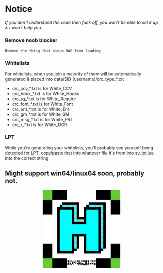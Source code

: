 

# Notice
_If you don't understand the code then fuck off, you won't be able to set it up & I won't help you._

### Remove noob blocker
	Remove the thing that stops HAC from loading

### Whitelists
For whitelists, when you join a majority of them will be automatically generated & placed into data/SID (username)/crc_type_*.txt
* crc_ccv_*.txt is for White_CCV
* crc_hook_*.txt is for White_Hooks
* crc_rq_*.txt is for White_Require
* crc_font_*.txt is for White_Font
* crc_ent_*.txt is for White_Ent
* crc_gm_*.txt is for White_GM
* crc_msg_*.txt is for White_PRT
* crc_r_*.txt is for White_DGR

### LPT
 While you're generating your whitelists, you'll probably see yourself being detected for LPT, copy/paste that into whatever file it's from into sv_lpt.lua into the correct string

## Might support win64/linux64 soon, probably not.
<div style="text-align:center"><img src="https://github.com/MFSiNC/HAC/blob/main/v12/DevStuff/hac_ancient.png?raw=true" /></div>
